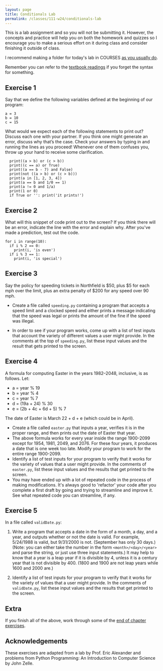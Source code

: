 ```yaml
---
layout: page
title: Conditionals Lab 
permalink: /classes/111-w24/conditionals-lab
---
```


This is a lab assignment and so you will not be submitting it.
However, the concepts and practice will help you on both the homework and quizzes so I encourage you to make a serious effort on it during class and consider finishing it outside of class.

I recommend making a folder for today's lab in COURSES [as you usually do](getting-started).

Remember you can refer to the [textbook readings](https://moodle.carleton.edu/mod/lti/view.php?id=905619) if you forget the syntax for something.

## Exercise 1
Say that we define the following variables defined at the beginning of our program:
```
a = 3
b = 10
c = 15
```

What would we expect each of the following statements to print out? Discuss each one with your partner. If you think one might generate an error, discuss why that’s the case. Check your answers by typing in and running the lines as you proceed! Whenever one of them confuses you, throw up your hand to receive some clarification.
```
  print((a > b) or (c > b))
  print((c == a) or True)
  print((a == b - 7) and False)
  print(not ((a > b) or (c > b)))
  print(a in [1, 2, 3, 4])
  print(a == b and 1/0 == 1)
  print(a != 0 and 1/a)
  print(1 or 0)
  if True or '': print('it prints!')
```

## Exercise 2
What will this snippet of code print out to the screen? If you think there will be an error, indicate the line with the error and explain why.
After you've made a prediction, test out the code.

``` 
for i in range(10):  
  if i % 2 == 0:  
    print(i, 'is even')  
  if i % 3 == 1:  
    print(i, 'is special')
```

## Exercise 3

Say the policy for speeding tickets in Northfield is $50, plus $5 for each mph over the limit, plus an extra penalty of $200 for any speed over 90 mph.

* Create a file called `speeding.py` containing a program that accepts a speed limit and a clocked speed and either prints a message indicating that the speed was legal or prints the amount of the fine if the speed was illegal.

* In order to see if your program works, come up with a list of test inputs that account the variety of different values a user might provide. In the comments at the top of `speeding.py`, list these input values and the result that gets printed to the screen.


## Exercise 4
A formula for computing Easter in the years 1982–2048, inclusive, is as follows. Let:

* a = year % 19
* b = year % 4
* c = year % 7
* d = (19a + 24) % 30
* e = (2b + 4c + 6d + 5) % 7

The date of Easter is March 22 + d + e (which could be in April).

* Create a file called `easter.py` that inputs a year, verifies it is in the proper range, and then prints out the date of Easter that year.
* The above formula works for every year inside the range 1900-2099 except for 1954, 1981, 2049, and 2076. For these four years, it produces a date that is one week too late. Modify your program to work for the entire range 1900-2099.
* Identify a list of test inputs for your program to verify that it works for the variety of values that a user might provide. In the comments of `easter.py`, list these input values and the results that get printed to the screen.
* You may have ended up with a lot of repeated code in the process of making modifications. It's always good to 'refactor' your code after you complete a first draft by going and trying to streamline and improve it. See what repeated code you can streamline, if any.

## Exercise 5
In a file called `validDate.py`:

1. Write a program that accepts a date in the form of a month, a day, and a year, and outputs whether or not the date is valid. For example, 5/24/1988 is valid, but 9/31/2000 is not. (September has only 30 days.)
(Note: you can either take the number in the form `<month>/<day>/<year>` and parse the string, or just use three input statements.)
It may help to know that a year is a leap year if it is divisible by 4, unless it is a century year that is not divisible by 400. (1800 and 1900 are not leap years while 1600 and 2000 are.)

2. Identify a list of test inputs for your program to verify that it works for the variety of values that a user might provide. In the comments of `validDate.py`, list these input values and the results that get printed to the screen.


## Extra
If you finish all of the above, work through some of the [end of chapter exercises](https://moodle.carleton.edu/mod/lti/view.php?id=906612).


## Acknowledgements
These exercises are adapted from a lab by Prof. Eric Alexander and problems from Python Programming: An Introduction to Computer Science by John Zelle.